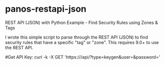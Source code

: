 # panos-restapi-json
REST API (JSON) with Python Example - Find Security Rules using Zones &amp; Tags

I wrote this simple script to parse through the REST API (JSON) to find security rules that have a specific "tag" or "zone".
This requires 9.0+ to use the REST API.

#Get API Key:
curl -k -X GET 'https://<firewall>/api/?type=keygen&user=<username>&password=<password>'
